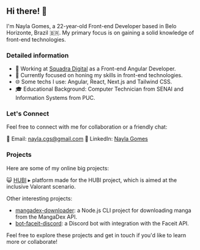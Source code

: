 <!--
**naygo/naygo** is a ✨ _special_ ✨ repository because its `README.md` (this file) appears on your GitHub profile
-->

## Hi there! 👋

I'm Nayla Gomes, a 22-year-old Front-end Developer based in Belo Horizonte, Brazil 🇧🇷. My primary focus is on gaining a solid knowledge of front-end technologies.

### Detailed information

- 💼 Working at [Squadra Digital](https://www.squadra.com.br/) as a Front-end Angular Developer.
- 🚀 Currently focused on honing my skills in front-end technologies.
- 🌐 Some techs I use: Angular, React, Next.js and Tailwind CSS.
- 🎓 Educational Background: Computer Technician from SENAI and Information Systems from PUC.

### Let's Connect

Feel free to connect with me for collaboration or a friendly chat:

📧 Email: [nayla.cgs@gmail.com](mailto:nayla.cgs@gmail.com)
🔗 LinkedIn: [Nayla Gomes](https://www.linkedin.com/in/naygo/)

### Projects

Here are some of my online big projects:

😺 [HUBI](https://www.hubinclusivo.com/) ▸ platform made for the HUBI project, which is aimed at the inclusive Valorant scenario.

Other interesting projects:
- [mangadex-downloader](https://github.com/naygo/mangadex-downloader): a Node.js CLI project for downloading manga from the MangaDex API.
- [bot-faceit-discord](https://github.com/naygo/bot-faceit-discord): a Discord bot with integration with the Faceit API.


Feel free to explore these projects and get in touch if you'd like to learn more or collaborate!

